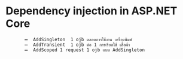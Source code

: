 # Dependency injection in ASP.NET Core
 
           ➖  AddSingleton  1 ojb ตลอดการใช้งาน เครื่องพิมพ์
           ➖  AddTransient  1 ojb ต่อ 1 การเรียกใช้ เสื้อผ้า          
           ➖  AddScoped 1 request 1 ojb แบบ AddSingleton          
